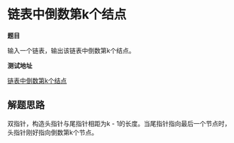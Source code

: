 # 链表中倒数第k个结点

**题目**

输入一个链表，输出该链表中倒数第k个结点。

**测试地址**

[链表中倒数第k个结点](https://www.nowcoder.com/practice/529d3ae5a407492994ad2a246518148a?tpId=13&tqId=11167&tPage=1&rp=3&ru=%2Fta%2Fcoding-interviews&qru=%2Fta%2Fcoding-interviews%2Fquestion-ranking)


## 解题思路

双指针，构造头指针与尾指针相距为k - 1的长度。当尾指针指向最后一个节点时，头指针刚好指向倒数第k个节点。